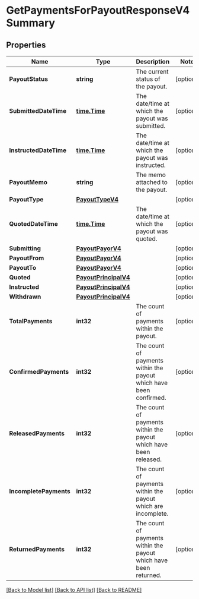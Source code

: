 # GetPaymentsForPayoutResponseV4Summary

## Properties

Name | Type | Description | Notes
------------ | ------------- | ------------- | -------------
**PayoutStatus** | **string** | The current status of the payout. | [optional] 
**SubmittedDateTime** | [**time.Time**](time.Time.md) | The date/time at which the payout was submitted. | [optional] 
**InstructedDateTime** | [**time.Time**](time.Time.md) | The date/time at which the payout was instructed. | [optional] 
**PayoutMemo** | **string** | The memo attached to the payout. | [optional] 
**PayoutType** | [**PayoutTypeV4**](PayoutTypeV4.md) |  | [optional] 
**QuotedDateTime** | [**time.Time**](time.Time.md) | The date/time at which the payout was quoted. | [optional] 
**Submitting** | [**PayoutPayorV4**](PayoutPayorV4.md) |  | [optional] 
**PayoutFrom** | [**PayoutPayorV4**](PayoutPayorV4.md) |  | [optional] 
**PayoutTo** | [**PayoutPayorV4**](PayoutPayorV4.md) |  | [optional] 
**Quoted** | [**PayoutPrincipalV4**](PayoutPrincipalV4.md) |  | [optional] 
**Instructed** | [**PayoutPrincipalV4**](PayoutPrincipalV4.md) |  | [optional] 
**Withdrawn** | [**PayoutPrincipalV4**](PayoutPrincipalV4.md) |  | [optional] 
**TotalPayments** | **int32** | The count of payments within the payout. | [optional] 
**ConfirmedPayments** | **int32** | The count of payments within the payout which have been confirmed. | [optional] 
**ReleasedPayments** | **int32** | The count of payments within the payout which have been released. | [optional] 
**IncompletePayments** | **int32** | The count of payments within the payout which are incomplete. | [optional] 
**ReturnedPayments** | **int32** | The count of payments within the payout which have been returned. | [optional] 

[[Back to Model list]](../README.md#documentation-for-models) [[Back to API list]](../README.md#documentation-for-api-endpoints) [[Back to README]](../README.md)


